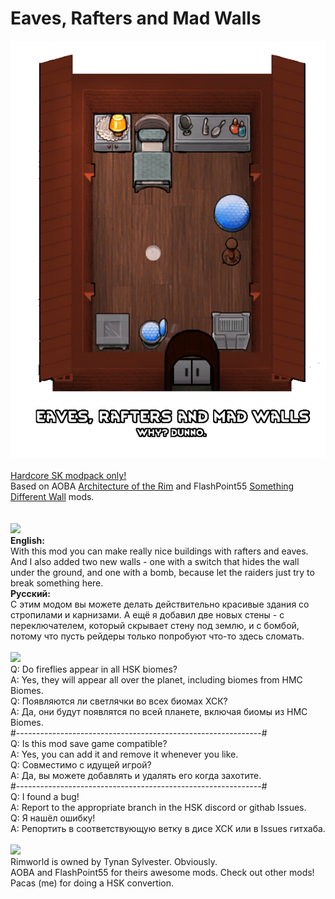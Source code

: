 # Eaves, Rafters and Mad Walls
![Preview](/__PREVIEW__/Eaves.png?raw=true "Preview")<br><br>
[Hardcore SK modpack only!](https://github.com/skyarkhangel/Hardcore-SK/tree/development)<br>
Based on AOBA [Architecture of the Rim](https://steamcommunity.com/sharedfiles/filedetails/?id=2493347264) and FlashPoint55 [Something Different Wall](https://steamcommunity.com/sharedfiles/filedetails/?id=1841168617) mods.<br><br><br>
<img src="https://i.imgur.com/svEwA2k.png"><br>
**English:**<br>
With this mod you can make really nice buildings with rafters and eaves. And I also added two new walls - one with a switch that hides the wall under the ground, and one with a bomb, because let the raiders just try to break something here.<br>
**Русский:**<br>
С этим модом вы можете делать действительно красивые здания со стропилами и карнизами. А ещё я добавил две новых стены - с переключателем, который скрывает стену под землю, и с бомбой, потому что пусть рейдеры только попробуют что-то здесь сломать.<br><br>
<img src="https://i.imgur.com/5KVUmeE.png"><br>
Q: Do fireflies appear in all HSK biomes?<br>
A: Yes, they will appear all over the planet, including biomes from HMC Biomes.<br>
Q: Появляются ли светлячки во всех биомах ХСК?<br>
A: Да, они будут появлятся по всей планете, включая биомы из HMC Biomes.<br>
#-------------------------------------------------------------#<br>
Q: Is this mod save game compatible?<br>
A: Yes, you can add it and remove it whenever you like.<br>
Q: Совместимо с идущей игрой?<br>
A: Да, вы можете добавлять и удалять его когда захотите.<br>
#-------------------------------------------------------------#<br>
Q: I found a bug!<br>
A: Report to the appropriate branch in the HSK discord or githab Issues.<br>
Q: Я нашёл ошибку!<br>
A: Репортить в соответствующую ветку в дисе ХСК или в Issues гитхаба.<br>
<br>
<img src="https://i.imgur.com/fdngbbh.png"><br>
Rimworld is owned by Tynan Sylvester. Obviously.<br>
AOBA and FlashPoint55 for theirs awesome mods. Check out other mods!<br>
Pacas (me) for doing a HSK convertion.<br>